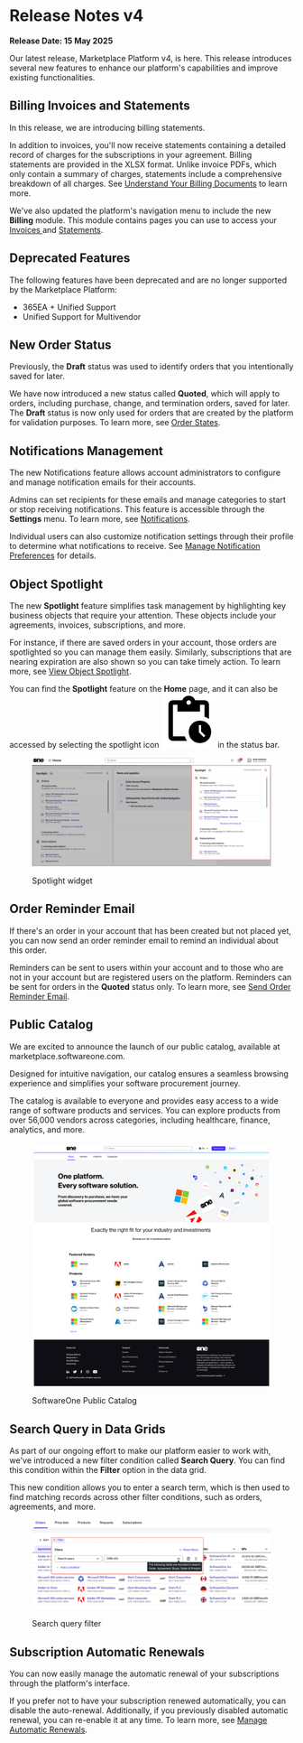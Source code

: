# Release Notes v4

**Release Date: 15 May 2025**

Our latest release, Marketplace Platform v4, is here. This release introduces several new features to enhance our platform's capabilities and improve existing functionalities.

## Billing Invoices and Statements

In this release, we are introducing billing statements.

In addition to invoices, you'll now receive statements containing a detailed record of charges for the subscriptions in your agreement. Billing statements are provided in the XLSX format. Unlike invoice PDFs, which only contain a summary of charges, statements include a comprehensive breakdown of all charges. See [Understand Your Billing Documents](../../modules-and-features/marketplace/billing/understand-your-billing-documents.md) to learn more.

We've also updated the platform's navigation menu to include the new **Billing** module. This module contains pages you can use to access your [Invoices ](../../modules-and-features/marketplace/billing/invoices/)and [Statements](../../modules-and-features/marketplace/billing/statements.md).

## Deprecated Features

The following features have been deprecated and are no longer supported by the Marketplace Platform:

* 365EA + Unified Support
* Unified Support for Multivendor

## New Order Status

Previously, the **Draft** status was used to identify orders that you intentionally saved for later.

We have now introduced a new status called **Quoted**, which will apply to orders, including purchase, change, and termination orders, saved for later. The **Draft** status is now only used for orders that are created by the platform for validation purposes. To learn more, see [Order States](../../modules-and-features/marketplace/orders/order-states.md).

## Notifications Management

The new Notifications feature allows account administrators to configure and manage notification emails for their accounts.

Admins can set recipients for these emails and manage categories to start or stop receiving notifications. This feature is accessible through the **Settings** menu. To learn more, see [Notifications](../../modules-and-features/settings/notifications/).&#x20;

Individual users can also customize notification settings through their profile to determine what notifications to receive. See [Manage Notification Preferences](../../marketplace-platform/getting-started/interface/manage-notification-preferences.md) for details.

## Object Spotlight

The new **Spotlight** feature simplifies task management by highlighting key business objects that require your attention. These objects include your agreements, invoices, subscriptions, and more.

For instance, if there are saved orders in your account, those orders are spotlighted so you can manage them easily. Similarly, subscriptions that are nearing expiration are also shown so you can take timely action. To learn more, see [View Object Spotlight](../../marketplace-platform/getting-started/interface/view-pending-tasks.md).

You can find the **Spotlight** feature on the **Home** page, and it can also be accessed by selecting the spotlight icon <img src="../../.gitbook/assets/icon_pending_actions (1).png" alt="" data-size="line"> in the status bar.&#x20;

<figure><img src="../../.gitbook/assets/spotlight.png" alt=""><figcaption><p>Spotlight widget</p></figcaption></figure>

## Order Reminder Email

If there's an order in your account that has been created but not placed yet, you can now send an order reminder email to remind an individual about this order.

Reminders can be sent to users within your account and to those who are not in your account but are registered users on the platform. Reminders can be sent for orders in the **Quoted** status only. To learn more, see [Send Order Reminder Email](../../modules-and-features/marketplace/orders/send-order-reminder-email.md).

## Public Catalog

We are excited to announce the launch of our public catalog, available at marketplace.softwareone.com.

Designed for intuitive navigation, our catalog ensures a seamless browsing experience and simplifies your software procurement journey.

The catalog is available to everyone and provides easy access to a wide range of software products and services. You can explore products from over 56,000 vendors across categories, including healthcare, finance, analytics, and more.

<figure><img src="../../.gitbook/assets/release_notes_catalog.png" alt=""><figcaption><p>SoftwareOne Public Catalog</p></figcaption></figure>

## Search Query in Data Grids

As part of our ongoing effort to make our platform easier to work with, we've introduced a new filter condition called **Search Query**. You can find this condition within the **Filter** option in the data grid.

This new condition allows you to enter a search term, which is then used to find matching records across other filter conditions, such as orders, agreements, and more.

<figure><img src="../../.gitbook/assets/search_query.png" alt=""><figcaption><p>Search query filter</p></figcaption></figure>

## Subscription Automatic Renewals

You can now easily manage the automatic renewal of your subscriptions through the platform's interface.

If you prefer not to have your subscription renewed automatically, you can disable the auto-renewal. Additionally, if you previously disabled automatic renewal, you can re-enable it at any time. To learn more, see [Manage Automatic Renewals](../../modules-and-features/marketplace/subscriptions/manage-automatic-renewals.md).
